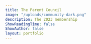 ```yaml
---
title: The Parent Council
image: "/uploads/community-dark.png"
description: The 2023 membership
ShowReadingTime: false
ShowAuthor: false
layout: portfolio
---
```


